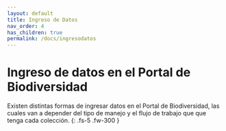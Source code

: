 ```yaml
---
layout: default
title: Ingreso de Datos
nav_order: 4
has_children: true
permalink: /docs/ingresodatos
---
```



# Ingreso de datos en el Portal de Biodiversidad 

Existen distintas formas de ingresar datos en el Portal de Biodiversidad, las cuales van a depender del tipo de manejo y el flujo de trabajo que que tenga cada colección. 
{: .fs-5 .fw-300 }

